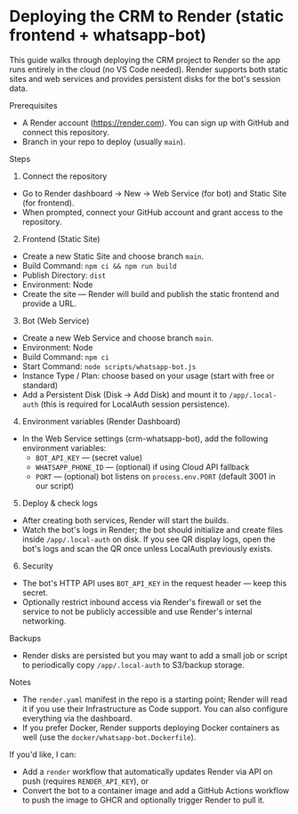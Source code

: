 Deploying the CRM to Render (static frontend + whatsapp-bot)
===============================================

This guide walks through deploying the CRM project to Render so the app runs entirely in the cloud (no VS Code needed). Render supports both static sites and web services and provides persistent disks for the bot's session data.

Prerequisites
- A Render account (https://render.com). You can sign up with GitHub and connect this repository.
- Branch in your repo to deploy (usually `main`).

Steps
1) Connect the repository
- Go to Render dashboard → New → Web Service (for bot) and Static Site (for frontend).
- When prompted, connect your GitHub account and grant access to the repository.

2) Frontend (Static Site)
- Create a new Static Site and choose branch `main`.
- Build Command: `npm ci && npm run build`
- Publish Directory: `dist`
- Environment: Node
- Create the site — Render will build and publish the static frontend and provide a URL.

3) Bot (Web Service)
- Create a new Web Service and choose branch `main`.
- Environment: Node
- Build Command: `npm ci`
- Start Command: `node scripts/whatsapp-bot.js`
- Instance Type / Plan: choose based on your usage (start with free or standard)
- Add a Persistent Disk (Disk → Add Disk) and mount it to `/app/.local-auth` (this is required for LocalAuth session persistence).

4) Environment variables (Render Dashboard)
- In the Web Service settings (crm-whatsapp-bot), add the following environment variables:
  - `BOT_API_KEY` — (secret value)
  - `WHATSAPP_PHONE_ID` — (optional) if using Cloud API fallback
  - `PORT` — (optional) bot listens on `process.env.PORT` (default 3001 in our script)

5) Deploy & check logs
- After creating both services, Render will start the builds.
- Watch the bot's logs in Render; the bot should initialize and create files inside `/app/.local-auth` on disk. If you see QR display logs, open the bot's logs and scan the QR once unless LocalAuth previously exists.

6) Security
- The bot's HTTP API uses `BOT_API_KEY` in the request header — keep this secret.
- Optionally restrict inbound access via Render's firewall or set the service to not be publicly accessible and use Render's internal networking.

Backups
- Render disks are persisted but you may want to add a small job or script to periodically copy `/app/.local-auth` to S3/backup storage.

Notes
- The `render.yaml` manifest in the repo is a starting point; Render will read it if you use their Infrastructure as Code support. You can also configure everything via the dashboard.
- If you prefer Docker, Render supports deploying Docker containers as well (use the `docker/whatsapp-bot.Dockerfile`).

If you'd like, I can:
- Add a `render` workflow that automatically updates Render via API on push (requires `RENDER_API_KEY`), or
- Convert the bot to a container image and add a GitHub Actions workflow to push the image to GHCR and optionally trigger Render to pull it.
